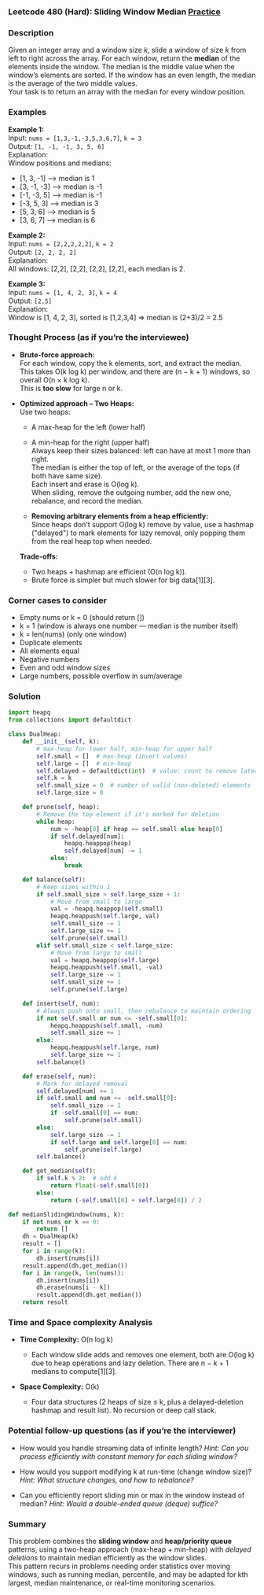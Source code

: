 ### Leetcode 480 (Hard): Sliding Window Median [Practice](https://leetcode.com/problems/sliding-window-median)

### Description  
Given an integer array and a window size *k*, slide a window of size *k* from left to right across the array. For each window, return the **median** of the elements inside the window. The median is the middle value when the window’s elements are sorted. If the window has an even length, the median is the average of the two middle values.  
Your task is to return an array with the median for every window position.

### Examples  

**Example 1:**  
Input: `nums = [1,3,-1,-3,5,3,6,7]`, `k = 3`  
Output: `[1, -1, -1, 3, 5, 6]`  
Explanation:  
Window positions and medians:  
- [1, 3, -1] ⟶ median is 1  
- [3, -1, -3] ⟶ median is -1  
- [-1, -3, 5] ⟶ median is -1  
- [-3, 5, 3] ⟶ median is 3  
- [5, 3, 6] ⟶ median is 5  
- [3, 6, 7] ⟶ median is 6

**Example 2:**  
Input: `nums = [2,2,2,2,2]`, `k = 2`  
Output: `[2, 2, 2, 2]`  
Explanation:  
All windows: [2,2], [2,2], [2,2], [2,2], each median is 2.

**Example 3:**  
Input: `nums = [1, 4, 2, 3]`, `k = 4`  
Output: `[2.5]`  
Explanation:  
Window is [1, 4, 2, 3], sorted is [1,2,3,4] ⇒ median is (2+3)/2 = 2.5

### Thought Process (as if you’re the interviewee)  

- **Brute-force approach:**  
  For each window, copy the k elements, sort, and extract the median. This takes O(k log k) per window, and there are (n − k + 1) windows, so overall O(n × k log k).  
  This is **too slow** for large n or k.

- **Optimized approach – Two Heaps:**  
  Use two heaps:  
  - A max-heap for the left (lower half)  
  - A min-heap for the right (upper half)  
  Always keep their sizes balanced: left can have at most 1 more than right.  
  The median is either the top of left, or the average of the tops (if both have same size).  
  Each insert and erase is O(log k).  
  When sliding, remove the outgoing number, add the new one, rebalance, and record the median.

  - **Removing arbitrary elements from a heap efficiently:**  
    Since heaps don't support O(log k) remove by value, use a hashmap ("delayed") to mark elements for lazy removal, only popping them from the real heap top when needed.

  **Trade-offs:**  
  - Two heaps + hashmap are efficient (O(n log k)).
  - Brute force is simpler but much slower for big data[1][3].

### Corner cases to consider  
- Empty nums or k = 0 (should return [])  
- k = 1 (window is always one number — median is the number itself)  
- k = len(nums) (only one window)  
- Duplicate elements  
- All elements equal  
- Negative numbers  
- Even and odd window sizes  
- Large numbers, possible overflow in sum/average

### Solution

```python
import heapq
from collections import defaultdict

class DualHeap:
    def __init__(self, k):
        # max-heap for lower half, min-heap for upper half
        self.small = []  # max-heap (invert values)
        self.large = []  # min-heap
        self.delayed = defaultdict(int)  # value: count to remove later
        self.k = k
        self.small_size = 0  # number of valid (non-deleted) elements
        self.large_size = 0

    def prune(self, heap):
        # Remove the top element if it's marked for deletion
        while heap:
            num = -heap[0] if heap == self.small else heap[0]
            if self.delayed[num]:
                heapq.heappop(heap)
                self.delayed[num] -= 1
            else:
                break

    def balance(self):
        # Keep sizes within 1
        if self.small_size > self.large_size + 1:
            # Move from small to large
            val = -heapq.heappop(self.small)
            heapq.heappush(self.large, val)
            self.small_size -= 1
            self.large_size += 1
            self.prune(self.small)
        elif self.small_size < self.large_size:
            # Move from large to small
            val = heapq.heappop(self.large)
            heapq.heappush(self.small, -val)
            self.large_size -= 1
            self.small_size += 1
            self.prune(self.large)

    def insert(self, num):
        # Always push onto small, then rebalance to maintain ordering
        if not self.small or num <= -self.small[0]:
            heapq.heappush(self.small, -num)
            self.small_size += 1
        else:
            heapq.heappush(self.large, num)
            self.large_size += 1
        self.balance()

    def erase(self, num):
        # Mark for delayed removal
        self.delayed[num] += 1
        if self.small and num <= -self.small[0]:
            self.small_size -= 1
            if -self.small[0] == num:
                self.prune(self.small)
        else:
            self.large_size -= 1
            if self.large and self.large[0] == num:
                self.prune(self.large)
        self.balance()

    def get_median(self):
        if self.k % 2:  # odd k
            return float(-self.small[0])
        else:
            return (-self.small[0] + self.large[0]) / 2

def medianSlidingWindow(nums, k):
    if not nums or k == 0:
        return []
    dh = DualHeap(k)
    result = []
    for i in range(k):
        dh.insert(nums[i])
    result.append(dh.get_median())
    for i in range(k, len(nums)):
        dh.insert(nums[i])
        dh.erase(nums[i - k])
        result.append(dh.get_median())
    return result
```

### Time and Space complexity Analysis  

- **Time Complexity:** O(n log k)  
  - Each window slide adds and removes one element, both are O(log k) due to heap operations and lazy deletion. There are n − k + 1 medians to compute[1][3].

- **Space Complexity:** O(k)  
  - Four data structures (2 heaps of size ≤ k, plus a delayed-deletion hashmap and result list). No recursion or deep call stack.

### Potential follow-up questions (as if you’re the interviewer)  

- How would you handle streaming data of infinite length?
  *Hint: Can you process efficiently with constant memory for each sliding window?*

- How would you support modifying k at run-time (change window size)?
  *Hint: What structure changes, and how to rebalance?*

- Can you efficiently report sliding min or max in the window instead of median?
  *Hint: Would a double-ended queue (deque) suffice?*

### Summary
This problem combines the **sliding window** and **heap/priority queue** patterns, using a two-heap approach (max-heap + min-heap) with *delayed deletions* to maintain median efficiently as the window slides.  
This pattern recurs in problems needing order statistics over moving windows, such as running median, percentile, and may be adapted for kth largest, median maintenance, or real-time monitoring scenarios.